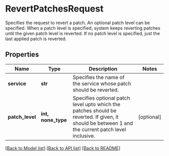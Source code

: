 # RevertPatchesRequest

Specifies the request to revert a patch. An optional patch level can be specified. When a patch level is specified, system keeps reverting patches until the given patch level is reverted. If no patch level is specified, just the last applied patch is reverted.

## Properties
Name | Type | Description | Notes
------------ | ------------- | ------------- | -------------
**service** | **str** | Specifies the name of the service whose patch should be reverted. | 
**patch_level** | **int, none_type** | Specifies optional patch level upto which the patches should be reverted. If given, it should be between 1 and the current patch level inclusive. | [optional] 

[[Back to Model list]](../README.md#documentation-for-models) [[Back to API list]](../README.md#documentation-for-api-endpoints) [[Back to README]](../README.md)


